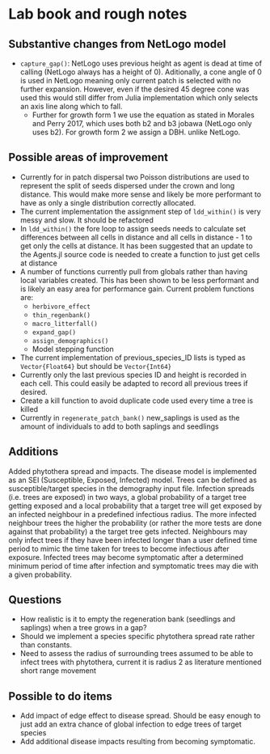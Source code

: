 # Lab book and rough notes

## Substantive changes from NetLogo model

- `capture_gap()`: NetLogo uses previous height as agent is dead at time of calling (NetLogo always has a height of 0). Aditionally, a cone angle of 0 is used in NetLogo meaning only current patch is selected with no further expansion. However, even if the desired 45 degree cone was used this would still differ from Julia implementation which only selects an axis line along which to fall.
  - Further for growth form 1 we use the equation as stated in Morales and Perry 2017, which uses both b2 and b3 jobawa (NetLogo only uses b2). For growth form 2 we assign a DBH. unlike NetLogo.

## Possible areas of improvement

- Currently for in patch dispersal two Poisson distributions are used to represent the split of seeds dispersed under the crown and long distance. This would make more sense and likely be more performant to have as only a single distribution correctly allocated.
- The current implementation the assignment step of `ldd_within()` is very messy and slow. It should be refactored
- In `ldd_within()` the fore loop to assign seeds needs to calculate set differences between all cells in distance and all cells in distance - 1 to get only the cells at distance. It has been suggested that an update to the Agents.jl source code is needed to create a function to just get cells at distance
- A number of functions currently pull from globals rather than having local variables created. This has been shown to be less performant and is likely an easy area for performance gain. Current problem functions are:
  - `herbivore_effect`
  - `thin_regenbank()`
  - `macro_litterfall()`
  - `expand_gap()`
  - `assign_demographics()`
  - Model stepping function
- The current implementation of previous_species_ID lists is typed as `Vector{Float64}` but should be `Vector{Int64}`
- Currently only the last previous species ID and height is recorded in each cell. This could easily be adapted to record all previous trees if desired.
- Create a kill function to avoid duplicate code used every time a tree is killed
- Currently in `regenerate_patch_bank()` new_saplings is used as the amount of individuals to add to both saplings and seedlings

## Additions
Added phytothera spread and impacts. The disease model is implemented as an SEI (Susceptible, Exposed, Infected) model. Trees can be defined as susceptible/target species in the demography input file. Infection spreads (i.e. trees are exposed) in two ways, a global probability of a target tree getting exposed and a local probability that a target tree will get exposed by an infected neighbour in a predefined infectious radius. The more infected neighbour trees the higher the probability (or rather the more tests are done against that probability) a the target tree gets infected. Neighbours may only infect trees if they have been infected longer than a user defined time period to mimic the time taken for trees to become infectious after exposure. Infected trees may become symptomatic after a determined minimum period of time after infection and symptomatic trees may die with a given probability.

## Questions

- How realistic is it to empty the regeneration bank (seedlings and saplings) when a tree grows in a gap?
- Should we implement a species specific phytothera spread rate rather than constants.
- Need to assess the radius of surrounding trees assumed to be able to infect trees with phytothera, current it is radius 2 as literature mentioned short range movement

## Possible to do items
- Add impact of edge effect to disease spread. Should be easy enough to just add an extra chance of global infection to edge trees of target species
- Add additional disease impacts resulting from becoming symptomatic.

 